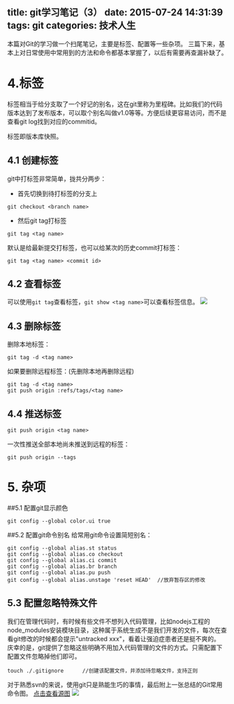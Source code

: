 title: git学习笔记（3）
date: 2015-07-24 14:31:39
tags: git
categories:  技术人生
---
本篇对Git的学习做一个扫尾笔记，主要是标签、配置等一些杂项。
三篇下来，基本上对日常使用中常用到的方法和命令都基本掌握了，以后有需要再查漏补缺了。

# 4.标签
标签相当于给分支取了一个好记的别名，这在git里称为里程碑。比如我们的代码版本达到了发布版本，可以取个别名叫做v1.0等等。方便后续更容易访问，而不是查看git log找到对应的commitid。

标签即版本库快照。

<!--more-->

## 4.1 创建标签
git中打标签非常简单，拢共分两步：
- 首先切换到待打标签的分支上
```
git checkout <branch name>

```
- 然后git tag打标签
```
git tag <tag name>
```

默认是给最新提交打标签，也可以给某次的历史commit打标签：
```
git tag <tag name> <commit id>

```
## 4.2 查看标签
可以使用`git tag`查看标签，`git show <tag name>`可以查看标签信息。
![](http://ww3.sinaimg.cn/large/62d95157gw1eudveokukyj20lt09kn0b.jpg)

## 4.3 删除标签
删除本地标签：
```
git tag -d <tag name>
```
如果要删除远程标签：(先删除本地再删除远程)
```
git tag -d <tag name>
git push origin :refs/tags/<tag name>
```

## 4.4 推送标签
```
git push origin <tag name>
```
一次性推送全部本地尚未推送到远程的标签：
```
git push origin --tags
```

# 5. 杂项
##5.1 配置git显示颜色
```
git config --global color.ui true
```

##5.2 配置git命令别名
给常用git命令设置简短别名：
```
git config --global alias.st status
git config --global alias.co checkout
git config --global alias.ci commit
git config --global alias.br branch
git config --global alias.pu push
git config --global alias.unstage 'reset HEAD'  //放弃暂存区的修改
```
## 5.3 配置忽略特殊文件
我们在管理代码时，有时候有些文件不想列入代码管理，比如nodejs工程的node_modules安装模块目录，这种属于系统生成不是我们开发的文件，每次在查看git修改的时候都会提示"untracked xxx"，看着让强迫症患者还是挺不爽的。
庆幸的是，git提供了忽略这些明确不用加入代码管理的文件的方式。只需配置下配置文件忽略掉他们即可。
```
touch ./.gitignore      //创建该配置文件，并添加待忽略文件，支持正则
```

对于熟悉svn的来说，使用git只是熟能生巧的事情，最后附上一张总结的Git常用命令图。
[点击查看源图](http://byte.kde.org/~zrusin/git/git-cheat-sheet-large.png)
![](http://byte.kde.org/~zrusin/git/git-cheat-sheet-large.png)
